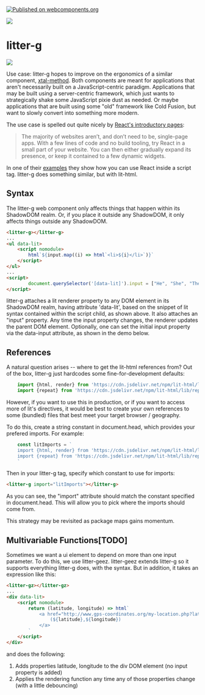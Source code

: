 [![Published on webcomponents.org](https://img.shields.io/badge/webcomponents.org-published-blue.svg)](https://www.webcomponents.org/element/litter-g)

<a href="https://nodei.co/npm/litter-g/"><img src="https://nodei.co/npm/litter-g.png"></a>

# litter-g

<img src="http://img.badgesize.io/https://unpkg.com/litter-g@0.0.8/build/ES6/litter-g.iife.js?compression=gzip">

Use case:  litter-g hopes to improve on the ergonomics of a similar component, [xtal-method](https://www.webcomponents.org/element/xtal-method).  Both components are meant for applications that aren't necessarily built on a JavaScript-centric paradigm.  Applications that may be built using a server-centric framework, which just wants to strategically shake some JavaScript pixie dust as needed.  Or maybe applications that are built using some "old" framework like Cold Fusion, but want to slowly convert into something more modern. 

The use case is spelled out quite nicely by [React's introductory pages](https://reactjs.org/docs/add-react-to-a-website.html):

>The majority of websites aren’t, and don’t need to be, single-page apps. With a few lines of code and no build tooling, try React in a small part of your website. You can then either gradually expand its presence, or keep it contained to a few dynamic widgets.

In one of their [examples](https://raw.githubusercontent.com/reactjs/reactjs.org/master/static/html/single-file-example.html) they show how you can use React inside a script tag.  litter-g does something similar, but with lit-html.


## Syntax

The litter-g web component only affects things that happen within its ShadowDOM realm.  Or, if you place it outside any ShadowDOM, it only affects things outside any ShadowDOM.

```html
<litter-g></litter-g>
...
<ul data-lit>
    <script nomodule>
        html`${input.map((i) => html`<li>${i}</li>`)}`
    </script>
</ul>
...
<script>
        document.querySelector('[data-lit]').input = ["He", "She", "They", "Ze"];
</script>
```

litter-g attaches a lit renderer property to any DOM element in its ShadowDOM realm, having attribute 'data-lit', based on the snippet of lit syntax contained within the script child, as shown above.  It also attaches an "input" property.  Any time the input property changes, the renderer updates the parent DOM element. Optionally, one can set the initial input property via the data-input attribute, as shown in the demo below.

<!--
```
<custom-element-demo>
  <template>
    <div>
        <litter-g></litter-g>
        <ul data-lit data-input='["He", "She", "They", "Ze"]'>
                <script nomodule>
                    html`${input.map((i) => html`<li>${i}</li>`)}`
                </script>
        </ul>
        <script type="module" src="https://unpkg.com/litter-g@0.0.5/litter-g.js?module"></script>
    </div>
  </template>
</custom-element-demo>
```
-->

## References

A natural question arises -- where to get the lit-html references from?  Out of the box, litter-g just hardcodes some fine-for-development defaults:

```JavaScript
    import {html, render} from 'https://cdn.jsdelivr.net/npm/lit-html/lit-html.js';
    import {repeat} from 'https://cdn.jsdelivr.net/npm/lit-html/lib/repeat.js';
```

However, if you want to use this in production, or if you want to access more of lit's directives, it would be best to create your own references to some (bundled) files that best meet your target browser / geography.

To do this, create a string constant in document.head, which provides your prefered imports.  For example:

```JavaScript
    const litImports = `
    import {html, render} from 'https://cdn.jsdelivr.net/npm/lit-html/lit-html.js';
    import {repeat} from 'https://cdn.jsdelivr.net/npm/lit-html/lib/repeat.js';
    `
```

Then in your litter-g tag, specify which constant to use for imports:

```html
<litter-g import="litImports"></litter-g>
```

As you can see, the "import" attribute should match the constant specified in document.head.  This will allow you to pick where the imports should come from.  

This strategy may be revisited as package maps gains momentum.

## Multivariable Functions[TODO]

Sometimes we want a ui element to depend on more than one input parameter.  To do this, we use litter-geez.  litter-geez extends litter-g so it supports everything litter-g does, with the syntax.  But in addition, it takes an expression like this:

```html
<litter-gz></litter-gz>
...
<div data-lit>
    <script nomodule>
        return (latitude, longitude) => html`
            <a href="http://www.gps-coordinates.org/my-location.php?lat=${latitude}&lng=${longitude}" target="_blank">
                (${latitude},${longitude})
            </a> 
        `
    </script>
</div>
```

and does the following:

1)  Adds properties latitude, longitude to the div DOM element (no input property is added)
2)  Applies the rendering function any time any of those properties change (with a little debouncing)